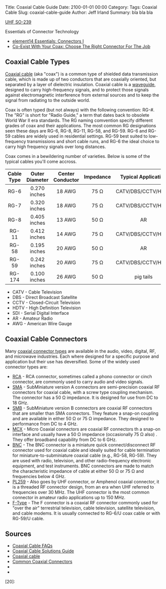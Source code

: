 Title: Coaxial Cable Guide
Date: 2100-01-01 00:00
Category:
Tags: Coaxial Cable
Slug: coaxial-cable-guide
Author: Jeff Irland
Summary: bla bla bla

[UHF SO-239](https://www.amazon.com/Female-Chassis-Flange-Solder-Connector/dp/B007Q8JH4Y)

Essentials of Connector Technology
* [element14 Essentials: Connectors I](https://www.element14.com/community/docs/DOC-81482?CMP=EMC-NEWSLETTER-APR16-ESSENTIALS-CONNECTORS-1)
* [Co-Exist With Your Coax: Choose The Right Connector For The Job](http://hackaday.com/2016/03/31/co-exist-with-your-coax-choose-the-right-connector-for-the-job/)

## Coaxial Cable Types
[Coaxial cable][02] (aka "coax") is a common type of shielded data transmission cable,
which is made up of two conductors that are coaxially oriented,
but separated by a layer of dielectric insulation.
Coaxial cable is a [waveguide][01], designed to carry high-frequency signals,
and to protect those signals against electromagnetic interference from external sources
and to keep the signal from radiating to the outside world.

Coax is often typed (but not always) with the following convention: RG-#.
The "RG" is short for "Radio Guide," a term that dates back to obsolete World War II era standards.
The RG naming comvention specify different grades of coax and their applications.
The most common RG designations seen these days are RG-6, RG-8, RG-11, RG-58, and RG-59.
RG-6 and RG-59 cables are widely used in residential settings.
RG-59 best suited to low-frequency transmissions and short cable runs,
and RG-6 the ideal choice to carry high frequency signals over long distances.

Coax comes in a bewildering number of varieties.
Below is some of the typical cables you'll come accross.

 Cable Type | Outer Diameter | Center Conductor | Impedance | Typical Application | [Jonard Stripper][03]
|:---------:|:--------------:|:----------------:|:---------:|:-------------------:|:-------------:|
    RG-6    |  0.270 inches  |      18 AWG      |   75 Ω    | CATV/DBS/CCTV/HDTV  |     UST-500
    RG-7    |  0.320 inches  |      18 AWG      |   75 Ω    | CATV/DBS/CCTV/HDTV  |     UST-500
    RG-8    |  0.405 inches  |      13 AWG      |   50 Ω    |          AR         |
    RG-11   |  0.412 inches  |      14 AWG      |   75 Ω    | CATV/DBS/CCTV/HDTV  |     UST-500
    RG-58   |  0.195 inches  |      20 AWG      |   50 Ω    |          AR         |
    RG-59   |  0.242 inches  |      20 AWG      |   75 Ω    | CATV/DBS/CCTV/HDTV  |     UST-500
    RG-174  |  0.100 inches  |      26 AWG      |   50 Ω    |      pig tails      |     UST-175

* CATV - Cable Television
* DBS - Direct Broadcast Satellite
* CCTV - Closed-Circuit Television
* HDTV - High Definition Television
* SDI - Serial Digital Interface
* AR - Amateur Radio
* AWG - American Wire Gauge

## Coaxial Cable Connectors
Many [coaxial connector types][11] are available in the audio, video, digital, RF,
and microwave industries.
Each where designed for a specific purpose and application but their use has deversified.
Some of the widely used connector types are:

* [RCA][04] - RCA connector, sometimes called a phono connector or cinch connector, are commonly used to carry audio and video signals.
* [SMA][05] - SubMiniature version A connectors are semi-precision coaxial RF connectors for coaxial cable, with a screw type coupling mechanism. The connector has a 50 Ω impedance. It is designed for use from DC to 18 GHz.
* [SMB][10] - SubMiniature version B connectors are coaxial RF connectors that are smaller than SMA connectors.  They feature a snap-on coupling and are available in either 50 Ω or 75 Ω impedance. They designed to performance from DC to 4 GHz.
* [MCX][06] - Micro Coaxial connectors are coaxial RF connectors  th a snap-on interface and usually have a 50 Ω impedance (occasionally 75 Ω also) . They offer broadband capability from DC to 6 GHz.
* [BNC][07] - The BNC connector is a miniature quick connect/disconnect RF connector used for coaxial cable and ideally suited for cable termination for miniature-to-subminiature coaxial cable (e.g., RG-58, RG-59). They are used with radio, television, and other radio-frequency electronic equipment, and test instruments. BNC connectors are made to match the characteristic impedance of cable at either 50 Ω or 75 Ω and frequencies below 4 GHz.
* [PL259][08] - Also goes by UHF connector, or Amphenol coaxial connector, it is a threaded RF connector design, from an era when UHF referred to frequencies over 30 MHz. The UHF connector is the most common connector in amateur radio applications up to 150 MHz.
* [F-Type][09] - The F connector is a coaxial RF connector commonly used for "over the air" terrestrial television, cable television, satellite television, and cable modems. It is usually connected to RG-6/U coax cable or with RG-59/U cable.

## Sources
* [Coaxial Cable FAQs](http://www.cableorganizer.com/articles/coaxial-cable-faqs.html)
* [Coaxial Cable Solutions Guide](http://www.digikey.com/Web%20Export/Supplier%20Content/GenCable_42/PDF/GenCable_CoaxialCable.pdf?redirected=1)
* [Coaxial cable](http://en.wikipedia.org/wiki/Coaxial_cable)
* [Common Coaxial Connectors](http://ecee.colorado.edu/~kuester/Coax/connchart.htm)
* []()
* []()



[01]:http://en.wikipedia.org/wiki/Waveguide_(electromagnetism)
[02]:http://en.wikipedia.org/wiki/Coaxial_cable
[03]:http://www.jonard.com/jonard-ecommerce/control/category/~category_id=WIRE_STRIPPERS
[04]:http://en.wikipedia.org/wiki/RCA_connector
[05]:http://en.wikipedia.org/wiki/Sma_connector
[06]:http://en.wikipedia.org/wiki/MCX_connector
[07]:http://en.wikipedia.org/wiki/Bnc_connector
[08]:http://en.wikipedia.org/wiki/PL259
[09]:http://en.wikipedia.org/wiki/F_connector
[10]:http://en.wikipedia.org/wiki/SMB_connector
[11]:http://ecee.colorado.edu/~kuester/Coax/connchart.htm
[12]:
[13]:
[14]:
[15]:
[16]:
[17]:
[18]:
[19]:
[20]:
